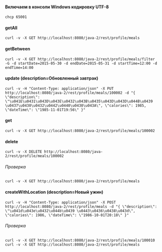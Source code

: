 #### Включаем в консоли Windows кодировку UTF-8
`chcp 65001`

#### getAll
`curl -v -X GET http://localhost:8080/java-2/rest/profile/meals`

#### getBetween
`curl -v -X GET http://localhost:8080/java-2/rest/profile/meals/filter -G -d startDate=2015-05-30 -d endDate=2015-05-31 -d startTime=12:00 -d endTime=14:00`

#### update (description=Обновленный завтрак)
`curl -v -H "Content-Type: application/json" -X PUT http://localhost:8080/java-2/rest/profile/meals/100002 -d "{ \"description\": \"\u041E\u0431\u043D\u043E\u0432\u043B\u0435\u043D\u043D\u044B\u0439 \u0437\u0430\u0432\u0442\u0440\u0430\u043A\", \"calories\": 1985, \"dateTime\": \"1985-11-01T19:56\" }"`

#### get
`curl -v -X GET http://localhost:8080/java-2/rest/profile/meals/100002`

#### delete
`curl -v -X DELETE http://localhost:8080/java-2/rest/profile/meals/100002`
###### Проверка
`curl -v -X GET http://localhost:8080/java-2/rest/profile/meals`

#### createWithLocation (description=Новый ужин)
`curl -v -H "Content-Type: application/json" -X POST http://localhost:8080/java-2/rest/profile/meals -d "{ \"description\": \"\u041d\u043e\u0432\u044b\u0439 \u0443\u0436\u0438\u043d\", \"calories\": 1986, \"dateTime\": \"1986-10-01T20:18\" }"`
###### Проверка
`curl -v -X GET http://localhost:8080/java-2/rest/profile/meals/100010`
`curl -v -X GET http://localhost:8080/java-2/rest/profile/meals`